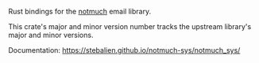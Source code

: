 Rust bindings for the [notmuch](https://notmuchmail.org/) email library.

This crate's major and minor version number tracks the upstream library's major
and minor versions.

Documentation: https://stebalien.github.io/notmuch-sys/notmuch_sys/
